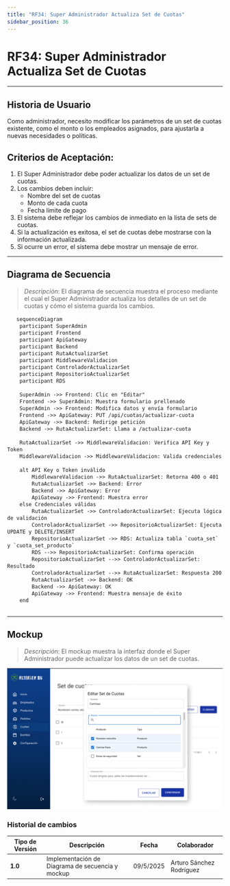 ```yaml
---
title: "RF34: Super Administrador Actualiza Set de Cuotas"
sidebar_position: 36
---
```


# RF34: Super Administrador Actualiza Set de Cuotas

---

## Historia de Usuario

Como administrador, necesito modificar los parámetros de un set de cuotas existente, como el monto o los empleados asignados, para ajustarla a nuevas necesidades o políticas.

## **Criterios de Aceptación:**

1. El Super Administrador debe poder actualizar los datos de un set de cuotas.
2. Los cambios deben incluir:
   - Nombre del set de cuotas
   - Monto de cada cuota
   - Fecha límite de pago
3. El sistema debe reflejar los cambios de inmediato en la lista de sets de cuotas.
4. Si la actualización es exitosa, el set de cuotas debe mostrarse con la información actualizada.
5. Si ocurre un error, el sistema debe mostrar un mensaje de error.

---

## **Diagrama de Secuencia**

> _Descripción_: El diagrama de secuencia muestra el proceso mediante el cual el Super Administrador actualiza los detalles de un set de cuotas y cómo el sistema guarda los cambios.

```mermaid
   sequenceDiagram
    participant SuperAdmin
    participant Frontend
    participant ApiGateway
    participant Backend
    participant RutaActualizarSet
    participant MiddlewareValidacion
    participant ControladorActualizarSet
    participant RepositorioActualizarSet
    participant RDS

    SuperAdmin ->> Frontend: Clic en "Editar"
    Frontend ->> SuperAdmin: Muestra formulario prellenado
    SuperAdmin ->> Frontend: Modifica datos y envía formulario
    Frontend ->> ApiGateway: PUT /api/cuotas/actualizar-cuota
    ApiGateway ->> Backend: Redirige petición
    Backend ->> RutaActualizarSet: Llama a /actualizar-cuota

    RutaActualizarSet ->> MiddlewareValidacion: Verifica API Key y Token
    MiddlewareValidacion ->> MiddlewareValidacion: Valida credenciales

    alt API Key o Token inválido
        MiddlewareValidacion ->> RutaActualizarSet: Retorna 400 o 401
        RutaActualizarSet ->> Backend: Error
        Backend ->> ApiGateway: Error
        ApiGateway ->> Frontend: Muestra error
    else Credenciales válidas
        RutaActualizarSet ->> ControladorActualizarSet: Ejecuta lógica de validación
        ControladorActualizarSet ->> RepositorioActualizarSet: Ejecuta UPDATE y DELETE/INSERT
        RepositorioActualizarSet ->> RDS: Actualiza tabla `cuota_set` y `cuota_set_producto`
        RDS -->> RepositorioActualizarSet: Confirma operación
        RepositorioActualizarSet -->> ControladorActualizarSet: Resultado
        ControladorActualizarSet -->> RutaActualizarSet: Respuesta 200
        RutaActualizarSet ->> Backend: OK
        Backend ->> ApiGateway: OK
        ApiGateway ->> Frontend: Muestra mensaje de éxito
    end


```

---

## **Mockup**

> _Descripción_: El mockup muestra la interfaz donde el Super Administrador puede actualizar los datos de un set de cuotas.

![alt text](imagenes/EditarSetdeCuotas.png)

### Historial de cambios

| **Tipo de Versión** | **Descripción**                                  | **Fecha** | **Colaborador**          |
| ------------------- | ------------------------------------------------ | --------- | ------------------------ |
| **1.0**             | Implementación de Diagrama de secuencia y mockup | 09/5/2025 | Arturo Sánchez Rodríguez |
